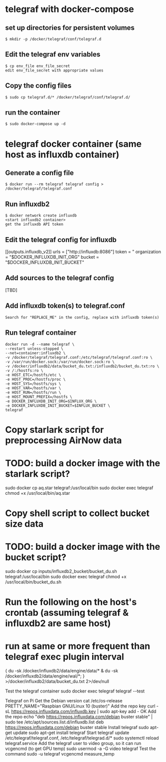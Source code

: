 # telegraf with docker-compose
## set up  directories for persistent volumes
	$ mkdir -p /docker/telegraf/conf/telegraf.d
## Edit the telegraf env variables
	$ cp env_file env_file_secret
	edit env_file_secret with appropriate values
## Copy the config files
	$ sudo cp telegraf.d/* /docker/telegraf/conf/telegraf.d/
## run the container
	$ sudo docker-compose up -d
# telegraf docker container (same host as influxdb container)
## Generate a config file
	$ docker run --rm telegraf telegraf config > /docker/telegraf/telegraf.conf

## Run influxdb2
	$ docker network create influxdb
	<start influxdb2 container>
	get the influxdb API token

## Edit the telegraf config for influxdb
[[outputs.influxdb_v2]]
  urls = ["http://influxdb:8086"]
  token = "<token>
  organization = "$DOCKER_INFLUXDB_INIT_ORG"
  bucket = "$DOCKER_INFLUXDB_INIT_BUCKET"

## Add sources to the telegraf config
[TBD]

## Add influxdb token(s) to telegraf.conf
	Search for "REPLACE_ME" in the config, replace with influxdb token(s)
	
## Run telegraf container
	docker run -d --name telegraf \
	--restart unless-stopped \
	--net=container:influxdb2 \
	-v /docker/telegraf/telegraf.conf:/etc/telegraf/telegraf.conf:ro \
	-v /var/run/docker.sock:/var/run/docker.sock:ro \
	-v /docker/influxdb2/data/bucket_du.txt:/influxdb2/bucket_du.txt:ro \
	-v /:/hostfs:ro \
	-e HOST_ETC=/hostfs/etc \
	-e HOST_PROC=/hostfs/proc \
	-e HOST_SYS=/hostfs/sys \
	-e HOST_VAR=/hostfs/var \
	-e HOST_RUN=/hostfs/run \
	-e HOST_MOUNT_PREFIX=/hostfs \
	-e DOCKER_INFLUXDB_INIT_ORG=$INFLUX_ORG \
	-e DOCKER_INFLUXDB_INIT_BUCKET=$INFLUX_BUCKET \
	telegraf

# Copy starlark script for preprocessing AirNow data
# TODO: build a docker image with the starlark script?
sudo docker cp aq.star telegraf:/usr/local/bin
sudo docker exec telegraf chmod +x /usr/local/bin/aq.star

# Copy shell script to collect bucket size data
# TODO: build a docker image with the bucket script?
sudo docker cp inputs/influxdb2_bucket/bucket_du.sh telegraf:/usr/local/bin
sudo docker exec telegraf chmod +x /usr/local/bin/bucket_du.sh
# Run the following on the host's crontab (assuming telegraf & influxdb2 are same host)
# run at same or more frequent than telegraf exec plugin interval
{ du -sk /docker/influxdb2/data/engine/data/* & du -sk /docker/influxdb2/data/engine/wal/*; } >/docker/influxdb2/data/bucket_du.txt 2>/dev/null

Test the telegraf container
	sudo docker exec telegraf telegraf --test

Telegraf on Pi
  Get the Debian version
	cat /etc/os-release
	PRETTY_NAME="Raspbian GNU/Linux 10 (buster)"
  Add the repo key
	curl -sL https://repos.influxdata.com/influxdb.key | sudo apt-key add -
	OK
  Add the repo
	echo "deb https://repos.influxdata.com/debian buster stable" | sudo tee /etc/apt/sources.list.d/influxdb.list
	deb https://repos.influxdata.com/debian buster stable
  Install telegraf
	sudo apt-get update
	sudo apt-get install telegraf
  Start telegraf
	update /etc/telegraf/telegraf.conf, /etc/telegraf/telegrad.d/*
	sudo systemctl reload telegraf.service
  Add the telegraf user to video group, so it can run vcgencmd (to get GPU temp)
	sudo usermod -a -G video telegraf
  Test the command
	sudo -u telegraf vcgencmd measure_temp

